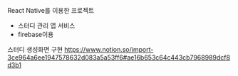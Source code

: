 React Native를 이용한 프로젝트
* 스터디 관리 앱 서비스
* firebase이용


스터디 생성화면 구현
https://www.notion.so/import-3ce964a6ee1947578632d083a5a53ff6#ae16b653c64c443cb7968989dcf8d3b1
